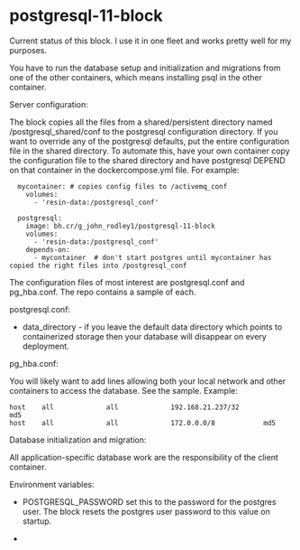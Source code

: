 # postgresql-11-block

Current status of this block.  I use it in one fleet and works pretty well for my purposes.

You have to run the database setup and initialization and migrations from one of the other 
containers, which means installing psql in the other container.

Server configuration:

The block copies all the files from a shared/persistent directory named /postgresql_shared/conf to the postgresql configuration directory.
If you want to override any of the postgresql defaults, put the entire configuration file in the shared directory.  To automate this,
have your own container copy the configuration file to the shared directory and have postgresql DEPEND on that
container in the dockercompose.yml file.  For example:

```
  mycontainer: # copies config files to /activemq_conf
    volumes:
      - 'resin-data:/postgresql_conf'

  postgresql:
    image: bh.cr/g_john_rodley1/postgresql-11-block
    volumes:
      - 'resin-data:/postgresql_conf'
    depends-on:
      - mycontainer  # don't start postgres until mycontainer has copied the right files into /postgresql_conf
```

The configuration files of most interest are postgresql.conf and pg_hba.conf.  The repo contains
a sample of each.

postgresql.conf:

* data_directory - if you leave the default data directory which points to containerized storage then your database will disappear on every deployment.

pg_hba.conf:

You will likely want to add lines allowing both your local network and other containers to access
the database.  See the sample.  Example:
```
host    all             all             192.168.21.237/32            md5
host    all             all             172.0.0.0/8            md5
```

Database initialization and migration:

All application-specific database work are the responsibility of the client container. 

Environment variables:

* POSTGRESQL_PASSWORD   set this to the password for the postgres user. The block resets the postgres user password to this value on startup.

* 
